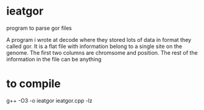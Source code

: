 # ieatgor
program to parse gor files

A program i wrote at decode where they stored lots of data in format they called gor. It is a flat file with information belong to a single site on the genome. The first two columns are chromsome and position. The rest of the information in the file can be anything

# to compile
g++ -O3 -o ieatgor ieatgor.cpp -lz